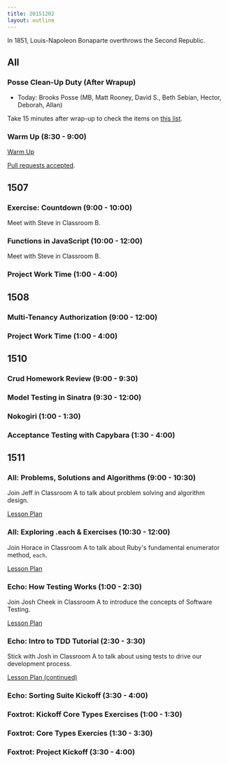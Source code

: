 ```yaml
---
title: 20151202
layout: outline
---
```


In 1851, Louis-Napoleon Bonaparte overthrows the Second Republic.

## All

### Posse Clean-Up Duty (After Wrapup)

* Today: Brooks Posse (MB, Matt Rooney, David S., Beth Sebian, Hector, Deborah, Allan)

Take 15 minutes after wrap-up to check the items on [this list](https://gist.github.com/rwarbelow/f5cfe4333402d043ef2e).

### Warm Up (8:30 - 9:00)

[Warm Up](https://thewarmup.herokuapp.com)

[Pull requests accepted](https://github.com/mikedao/the-warm-up).


## 1507

### Exercise: Countdown (9:00 - 10:00)

Meet with Steve in Classroom B.

### Functions in JavaScript (10:00 - 12:00)

Meet with Steve in Classroom B.

### Project Work Time (1:00 - 4:00)


## 1508

### Multi-Tenancy Authorization (9:00 - 12:00)

### Project Work Time (1:00 - 4:00)


## 1510

### Crud Homework Review (9:00 - 9:30)

### Model Testing in Sinatra (9:30 - 12:00)

### Nokogiri (1:00 - 1:30)

### Acceptance Testing with Capybara (1:30 - 4:00)


## 1511

### All: Problems, Solutions and Algorithms (9:00 - 10:30)

Join Jeff in Classroom A to talk about problem solving and
algorithm design.

[Lesson Plan](https://github.com/turingschool/lesson_plans/blob/master/ruby_01-object_oriented_programming_with_ruby/problems_solutions_algorithms.markdown)

### All: Exploring .each & Exercises (10:30 - 12:00)

Join Horace in Classroom A to talk about Ruby's
fundamental enumerator method, `each`.

[Lesson Plan](https://github.com/turingschool/lesson_plans/blob/master/ruby_01-object_oriented_programming_with_ruby/primer_on_each.markdown)

### Echo: How Testing Works (1:00 - 2:30)

Join Josh Cheek in Classroom A to introduce the concepts
of Software Testing.

[Lesson Plan](https://github.com/turingschool/lesson_plans/blob/master/ruby_01-object_oriented_programming_with_ruby/how_testing_works.markdown)

### Echo: Intro to TDD Tutorial (2:30 - 3:30)

Stick with Josh in Classroom A to talk about using tests
to drive our development process.

[Lesson Plan (continued)](https://github.com/turingschool/lesson_plans/blob/master/ruby_01-object_oriented_programming_with_ruby/how_testing_works.markdown)

### Echo: Sorting Suite Kickoff (3:30 - 4:00)

### Foxtrot: Kickoff Core Types Exercises (1:00 - 1:30)

### Foxtrot: Core Types Exercies (1:30 - 3:30)

### Foxtrot: Project Kickoff (3:30 - 4:00)
